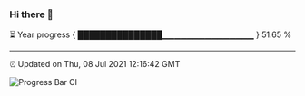 ### Hi there 👋

⏳ Year progress { ███████████████▁▁▁▁▁▁▁▁▁▁▁▁▁▁▁ } 51.65 %

---

⏰ Updated on Thu, 08 Jul 2021 12:16:42 GMT

![Progress Bar CI](https://github.com/liununu/liununu/workflows/Progress%20Bar%20CI/badge.svg)
